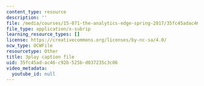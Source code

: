 ```yaml
---
content_type: resource
description: ''
file: /media/courses/15-071-the-analytics-edge-spring-2017/35fc45adac46c92b525bd037235c3c06_xPneVSOZERk.srt
file_type: application/x-subrip
learning_resource_types: []
license: https://creativecommons.org/licenses/by-nc-sa/4.0/
ocw_type: OCWFile
resourcetype: Other
title: 3play caption file
uid: 35fc45ad-ac46-c92b-525b-d037235c3c06
video_metadata:
  youtube_id: null
---
```

